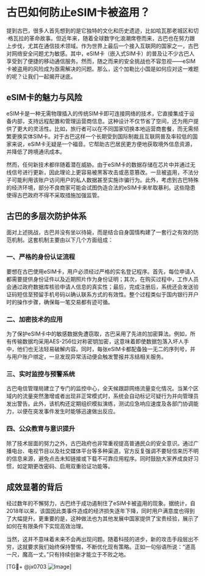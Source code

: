 # 古巴如何防止eSIM卡被盗用？

提到古巴，很多人首先想到的是它独特的文化和历史遗迹，比如哈瓦那老城区和切·格瓦拉的革命故事。但近年来，随着全球数字化浪潮席卷而来，古巴也在努力跟上步伐，尤其在通信技术领域。作为世界上最后一个接入互联网的国家之一，古巴对网络安全问题尤为敏感。其中，eSIM卡（嵌入式SIM卡）的普及让不少古巴人享受到了便捷的移动通信服务。然而，随之而来的安全挑战也不容忽视——eSIM卡被盗用的风险成为亟需解决的问题。那么，这个加勒比小国是如何应对这一难题的呢？让我们一起揭开谜底。

## eSIM卡的魅力与风险

eSIM卡是一种无需物理插入的传统SIM卡即可连接网络的技术，它直接集成于设备内部，支持远程配置和管理运营商信息。这种设计不仅节省了空间，还为用户提供了更大的灵活性。比如，旅行者可以在不同国家切换本地运营商套餐，而无需频繁更换实体SIM卡。对于古巴这样一个长期受到国际制裁且互联网普及率较低的国家来说，eSIM卡无疑是一个福音。它帮助古巴居民更方便地获取境外信息资源，并降低了跨境通讯成本。

然而，任何新技术都伴随着潜在威胁。由于eSIM卡的数据存储在芯片中并通过无线信号进行更新，因此理论上更容易被黑客攻击或恶意篡改。一旦被盗用，不法分子可能利用该账户访问用户的私人数据甚至实施诈骗行为。此外，考虑到古巴特殊的经济环境，部分不良商家可能会试图伪造合法的eSIM卡来牟取暴利。这些隐患使得古巴政府不得不采取措施加强监管。

## 古巴的多层次防护体系

面对上述挑战，古巴并没有坐以待毙，而是结合自身国情构建了一套行之有效的防范机制。这套机制主要由以下几个方面组成：

### 一、严格的身份认证流程

要想在古巴使用eSIM卡，用户必须经过严格的实名登记程序。首先，每位申请人都需要提供身份证件以及近期照片作为身份证明；其次，在购买过程中，工作人员会通过政府数据库核验申请人信息的真实性；最后，完成注册后，系统还会发送验证码短信至预留手机号码以确认联系方式的有效性。整个过程类似于国内银行开户时的操作步骤，确保每一笔交易都有迹可循。

### 二、加密技术的应用

为了保护eSIM卡中的敏感数据免遭窃取，古巴采用了先进的加密算法。例如，所有传输数据均采用AES-256位对称密钥加密，这意味着即使数据包落入坏人手中，他们也无法轻易破解内容。同时，每张eSIM卡都配备独一无二的序列号，并与用户账户绑定，一旦发现异常活动便会触发警报并冻结相关服务。

### 三、实时监控与预警系统

古巴电信管理局建立了专门的监控中心，全天候跟踪网络流量变化情况。当某个区域内的流量突然激增或者出现非正常模式时，系统会自动标记可疑行为并向管理员发出警告。此外，该机构还定期组织模拟演练，测试应急响应速度及各部门协调能力，以便在突发事件发生时能够迅速做出反应。

### 四、公众教育与意识提升

除了技术层面的努力之外，古巴政府也非常重视提高普通民众的安全意识。通过广播电台、电视节目以及社交媒体平台等多种渠道，官方反复强调不要轻信来历不明的信息来源，避免点击未知链接或下载不可靠应用程序。同时鼓励大家养成良好习惯，如定期更改密码、启用双重验证功能等。

## 成效显著的背后

经过数年的不懈努力，古巴终于成功遏制住了eSIM卡被盗用的现象。据统计，自2018年以来，该国因此类事件造成的经济损失逐年下降，同时用户满意度也得到了大幅提升。更重要的是，这种做法也为其他发展中国家提供了宝贵经验，展示了如何在有限条件下实现高效治理。

当然，这并不意味着未来不会再出现问题。随着科技的进步，新的攻击手段层出不穷，这就要求我们始终保持警惕，不断优化现有策略。正如一句俗语所说：“道高一尺，魔高一丈。”只有持续创新才能立于不败之地。

[TG💪+ @jx0703 ![Image](https://github.com/user-attachments/assets/dbca1d08-cadb-493c-b0ec-ad6f7a83f270)]